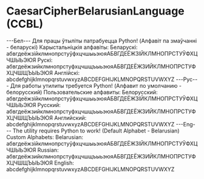 # CaesarCipherBelarusianLanguage (CCBL)

---Бел---
Для працы ўтыліты патрабуецца Python!
(Алфавіт па змаўчанні - беларускі)
Карыстальніцкія алфавіты:
Беларускі: абвгдеёжзійклмнопрстуўфхцчшыьэюяАБВГДЕЁЖЗІЙКЛМНОПРСТУЎФХЦЧШЫЬЭЮЯ
Рускі: абвгдеёжзийклмнопрстуфхцчшщъыьэюяАБВГДЕЁЖЗИЙКЛМНОПРСТУФХЦЧШЩЪЫЬЭЮЯ
Англійскі: abcdefghijklmnopqrstuvwxyzABCDEFGHIJKLMNOPQRSTUVWXYZ
---Рус---
Для работы утилиты требуется Python!
(Алфавит по умолчанию - белорусский)
Пользовательские алфавиты:
Белорусский: абвгдеёжзійклмнопрстуўфхцчшыьэюяАБВГДЕЁЖЗІЙКЛМНОПРСТУЎФХЦЧШЫЬЭЮЯ
Русский: абвгдеёжзийклмнопрстуфхцчшщъыьэюяАБВГДЕЁЖЗИЙКЛМНОПРСТУФХЦЧШЩЪЫЬЭЮЯ
Английский: abcdefghijklmnopqrstuvwxyzABCDEFGHIJKLMNOPQRSTUVWXYZ
---Eng---
The utility requires Python to work!
(Default Alphabet - Belarusian)
Custom Alphabets:
Belarusian: абвгдеёжзійклмнопрстуўфхцчшыьэюяАБВГДЕЁЖЗІЙКЛМНОПРСТУЎФХЦЧШЫЬЭЮЯ
Russian: абвгдеёжзийклмнопрстуфхцчшщъыьэюяАБВГДЕЁЖЗИЙКЛМНОПРСТУФХЦЧШЩЪЫЬЭЮЯ
English: abcdefghijklmnopqrstuvwxyzABCDEFGHIJKLMNOPQRSTUVWXYZ
